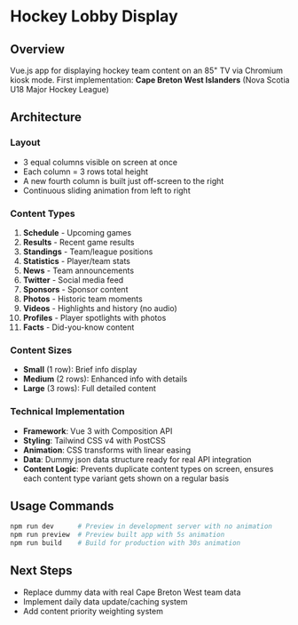 # Hockey Lobby Display

## Overview
Vue.js app for displaying hockey team content on an 85" TV via Chromium kiosk mode.
First implementation: **Cape Breton West Islanders** (Nova Scotia U18 Major Hockey League)

## Architecture

### Layout
- 3 equal columns visible on screen at once
- Each column = 3 rows total height
- A new fourth column is built just off-screen to the right
- Continuous sliding animation from left to right

### Content Types
1. **Schedule** - Upcoming games
2. **Results** - Recent game results  
3. **Standings** - Team/league positions
4. **Statistics** - Player/team stats
5. **News** - Team announcements
6. **Twitter** - Social media feed
7. **Sponsors** - Sponsor content
8. **Photos** - Historic team moments
9. **Videos** - Highlights and history (no audio)
10. **Profiles** - Player spotlights with photos
11. **Facts** - Did-you-know content

### Content Sizes
- **Small** (1 row): Brief info display
- **Medium** (2 rows): Enhanced info with details  
- **Large** (3 rows): Full detailed content

### Technical Implementation
- **Framework**: Vue 3 with Composition API
- **Styling**: Tailwind CSS v4 with PostCSS
- **Animation**: CSS transforms with linear easing
- **Data**: Dummy json data structure ready for real API integration
- **Content Logic**: Prevents duplicate content types on screen, ensures each content type variant gets shown on a regular basis

## Usage Commands
```bash
npm run dev      # Preview in development server with no animation
npm run preview  # Preview built app with 5s animation
npm run build    # Build for production with 30s animation
```

## Next Steps
- Replace dummy data with real Cape Breton West team data
- Implement daily data update/caching system
- Add content priority weighting system
